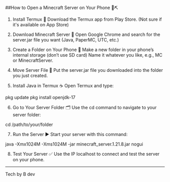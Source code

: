 ##How to Open a Minecraft Server on Your Phone 📱⛏️

1. Install Termux 📝
Download the Termux app from Play Store.
(Not sure if it's available on App Store)


2. Download Minecraft Server 💾
Open Google Chrome and search for the server.jar file you want
(Java, PaperMC, UTC, etc.)


3. Create a Folder on Your Phone 📂
Make a new folder in your phone’s internal storage (don’t use SD card)
Name it whatever you like, e.g., MC or MinecraftServer.


4. Move Server File 🚚
Put the server.jar file you downloaded into the folder you just created.


5. Install Java in Termux ☕
Open Termux and type:

pkg update
pkg install openjdk-17


6. Go to Your Server Folder 🗂️
Use the cd command to navigate to your server folder:

cd /path/to/your/folder


7. Run the Server ▶️
Start your server with this command:

java -Xmx1024M -Xms1024M -jar minecraft_server.1.21.8.jar nogui


8. Test Your Server ✅
Use the IP localhost to connect and test the server on your phone.

---
Tech by B dev
